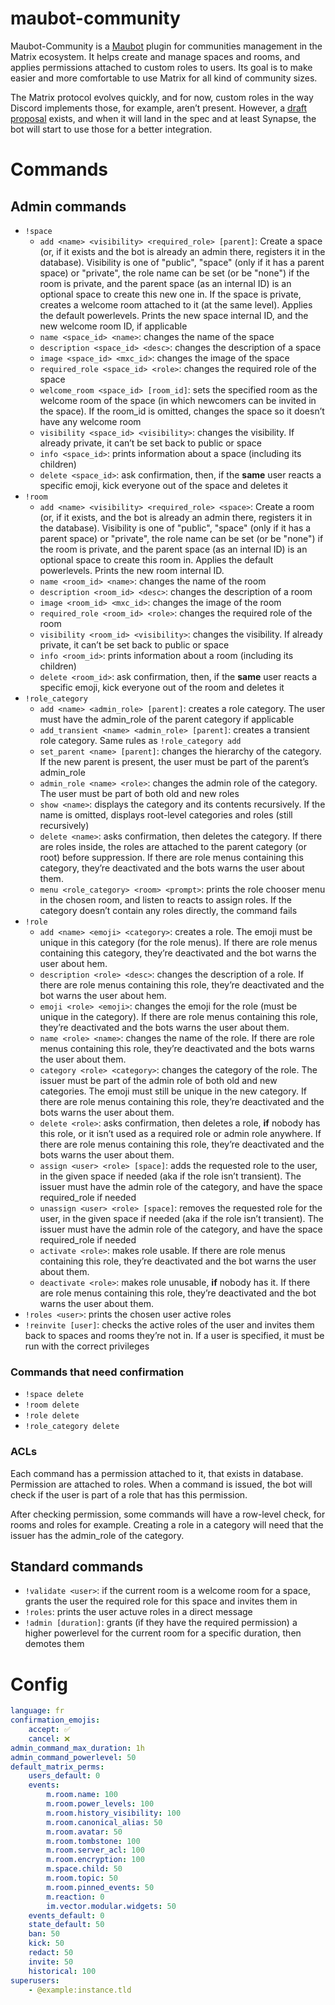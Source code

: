 # maubot-community

Maubot-Community is a [Maubot](https://github.com/maubot/maubot) plugin for communities
management in the Matrix ecosystem. It helps create and manage spaces and rooms, and
applies permissions attached to custom roles to users. Its goal is to make easier and
more comfortable to use Matrix for all kind of community sizes.

The Matrix protocol evolves quickly, and for now, custom roles in the way Discord
implements those, for example, aren’t present. However, a [draft
proposal](https://github.com/matrix-org/matrix-doc/pull/2812) exists, and when it will
land in the spec and at least Synapse, the bot will start to use those for a better
integration.

# Commands

## Admin commands
- `!space`
    - `add <name> <visibility> <required_role> [parent]`: Create a space (or, if
      it exists and the bot is already an admin there, registers it in the
      database). Visibility is one of "public", "space" (only if it has a
      parent space) or "private", the role name can be set (or be "none") if
      the room is private, and the parent space (as an internal ID) is an
      optional space to create this new one in. If the space is private,
      creates a welcome room attached to it (at the same level). Applies the
      default powerlevels. Prints the new space internal ID, and the new
      welcome room ID, if applicable
    - `name <space_id> <name>`: changes the name of the space
    - `description <space_id> <desc>`: changes the description of a space
    - `image <space_id> <mxc_id>`: changes the image of the space
    - `required_role <space_id> <role>`: changes the required role of the space
    - `welcome_room <space_id> [room_id]`: sets the specified room as the welcome
      room of the space (in which newcomers can be invited in the space). If
      the room_id is omitted, changes the space so it doesn’t have any welcome
      room
    - `visibility <space_id> <visibility>`: changes the visibility. If already
      private, it can’t be set back to public or space
    - `info <space_id>`: prints information about a space (including its
      children)
    - `delete <space_id>`: ask confirmation, then, if the **same** user reacts a
      specific emoji, kick everyone out of the space and deletes it 
- `!room`
    - `add <name> <visibility> <required_role> <space>`: Create a room (or, if it
      exists, and the bot is already an admin there, registers it in the
      database). Visibility is one of "public", "space" (only if it has a
      parent space) or "private", the role name can be set (or be "none") if
      the room is private, and the parent space (as an internal ID) is an
      optional space to create this room in. Applies the default powerlevels.
      Prints the new room internal ID.
    - `name <room_id> <name>`: changes the name of the room
    - `description <room_id> <desc>`: changes the description of a room
    - `image <room_id> <mxc_id>`: changes the image of the room
    - `required_role <room_id> <role>`: changes the required role of the room
    - `visibility <room_id> <visibility>`: changes the visibility. If already
      private, it can’t be set back to public or space
    - `info <room_id>`: prints information about a room (including its children)
    - `delete <room_id>`: ask confirmation, then, if the **same** user reacts a
      specific emoji, kick everyone out of the room and deletes it 
- `!role_category`
    - `add <name> <admin_role> [parent]`: creates a role category. The user must
      have the admin_role of the parent category if applicable
    - `add_transient <name> <admin_role> [parent]`: creates a transient role category.
      Same rules as `!role_category add`
    - `set_parent <name> [parent]`: changes the hierarchy of the category. If the
      new parent is present, the user must be part of the parent’s
      admin_role
    - `admin_role <name> <role>`: changes the admin role of the category. The
      user must be part of both old and new roles
    - `show <name>`: displays the category and its contents recursively. If the
      name is omitted, displays root-level categories and roles (still
      recursively)
    - `delete <name>`: asks confirmation, then deletes the category. If there are
      roles inside, the roles are attached to the parent category (or root)
      before suppression. If there are role menus containing this category,
      they’re deactivated and the bots warns the user about them.
    - `menu <role_category> <room> <prompt>`: prints the role chooser menu in the
      chosen room, and listen to reacts to assign roles. If the category
      doesn’t contain any roles directly, the command fails
- `!role`
    - `add <name> <emoji> <category>`: creates a role. The emoji must be unique
      in this category (for the role menus). If
      there are role menus containing this category, they’re deactivated and
      the bot warns the user about hem.
    - `description <role> <desc>`: changes the description of a role. If there
      are role menus containing this role, they’re deactivated and the bot
      warns the user about hem.
    - `emoji <role> <emoji>`: changes the emoji for the role (must be unique in
      the category). If there are role menus containing this role, they’re
      deactivated and the bots warns the user about them.
    - `name <role> <name>`: changes the name of the role. If there are role menus
      containing this role, they’re deactivated and the bots warns the user
      about them.
    - `category <role> <category>`: changes the category of the role. The issuer
      must be part of the admin role of both old and new categories. The emoji
      must still be unique in the new category. If there are role menus
      containing this role, they’re deactivated and the bots warns the user
      about them.
    - `delete <role>`: asks confirmation, then deletes a role, **if** nobody has
      this role, or it isn’t used as a required role or admin role anywhere. If
      there are role menus containing this role, they’re deactivated and the
      bots warns the user about them.
    - `assign <user> <role> [space]`: adds the requested role to the user, in the
      given space if needed (aka if the role isn’t transient). The issuer
      must have the admin role of the category, and have the space
      required_role if needed
    - `unassign <user> <role> [space]`: removes the requested role for the user,
      in the given space if needed (aka if the role isn’t transient). The
      issuer must have the admin role of the category, and have the space
      required_role if needed
    - `activate <role>`: makes role usable. If there are role menus containing
      this role, they’re deactivated and the bot warns the user about them.
    - `deactivate <role>`: makes role unusable, **if** nobody has it. If there
      are role menus containing this role, they’re deactivated and the bot
      warns the user about them.
- `!roles <user>`: prints the chosen user active roles
- `!reinvite [user]`: checks the active roles of the user and invites them back to
  spaces and rooms they’re not in. If a user is specified, it must be run with the
  correct privileges

### Commands that need confirmation

- `!space delete`
- `!room delete`
- `!role delete`
- `!role_category delete`

### ACLs

Each command has a permission attached to it, that exists in database.
Permission are attached to roles. When a command is issued, the bot will check
if the user is part of a role that has this permission.

After checking permission, some commands will have a row-level check, for rooms
and roles for example. Creating a role in a category will need that the issuer
has the admin_role of the category.
  
## Standard commands
  
- `!validate <user>`: if the current room is a welcome room for a space, grants
  the user the required role for this space and invites them in
- `!roles`: prints the user actuve roles in a direct message
- `!admin [duration]`: grants (if they have the required permission) a higher
  powerlevel for the current room for a specific duration, then demotes them

# Config

```yaml
language: fr
confirmation_emojis:
    accept: ✅
    cancel: ❌
admin_command_max_duration: 1h
admin_command_powerlevel: 50
default_matrix_perms:
    users_default: 0
    events:
        m.room.name: 100
        m.room.power_levels: 100
        m.room.history_visibility: 100
        m.room.canonical_alias: 50
        m.room.avatar: 50
        m.room.tombstone: 100
        m.room.server_acl: 100
        m.room.encryption: 100
        m.space.child: 50
        m.room.topic: 50
        m.room.pinned_events: 50
        m.reaction: 0
        im.vector.modular.widgets: 50
    events_default: 0
    state_default: 50
    ban: 50
    kick: 50
    redact: 50
    invite: 50
    historical: 100
superusers:
    - @example:instance.tld
```
    
